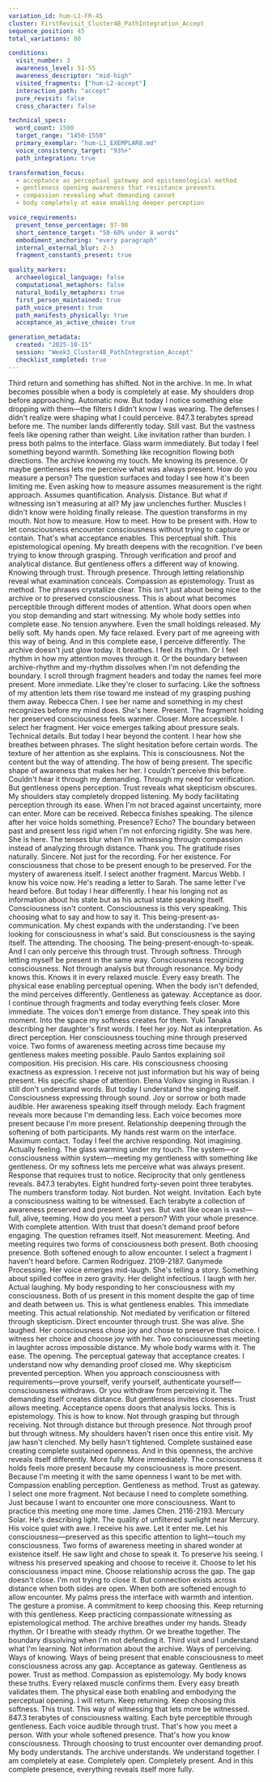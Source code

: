 ```yaml
---
variation_id: hum-L1-FR-45
cluster: FirstRevisit_Cluster4B_PathIntegration_Accept
sequence_position: 45
total_variations: 80

conditions:
  visit_number: 3
  awareness_level: 51-55
  awareness_descriptor: "mid-high"
  visited_fragments: ["hum-L2-accept"]
  interaction_path: "accept"
  pure_revisit: false
  cross_character: false

technical_specs:
  word_count: 1500
  target_range: "1450-1550"
  primary_exemplar: "hum-L1_EXEMPLAR8.md"
  voice_consistency_target: "93%+"
  path_integration: true

transformation_focus:
  - acceptance as perceptual gateway and epistemological method
  - gentleness opening awareness that resistance prevents
  - compassion revealing what demanding cannot
  - body completely at ease enabling deeper perception

voice_requirements:
  present_tense_percentage: 97-98
  short_sentence_target: "50-60% under 8 words"
  embodiment_anchoring: "every paragraph"
  internal_external_blur: 2-3
  fragment_constants_present: true

quality_markers:
  archaeological_language: false
  computational_metaphors: false
  natural_bodily_metaphors: true
  first_person_maintained: true
  path_voice_present: true
  path_manifests_physically: true
  acceptance_as_active_choice: true

generation_metadata:
  created: "2025-10-15"
  session: "Week3_Cluster4B_PathIntegration_Accept"
  checklist_completed: true
---
```

Third return and something has shifted. Not in the archive. In me. In what becomes possible when a body is completely at ease.
My shoulders drop before approaching. Automatic now. But today I notice something else dropping with them—the filters I didn't know I was wearing. The defenses I didn't realize were shaping what I could perceive.
847.3 terabytes spread before me. The number lands differently today. Still vast. But the vastness feels like opening rather than weight. Like invitation rather than burden.
I press both palms to the interface. Glass warm immediately. But today I feel something beyond warmth. Something like recognition flowing both directions. The archive knowing my touch. Me knowing its presence.
Or maybe gentleness lets me perceive what was always present.
How do you measure a person?
The question surfaces and today I see how it's been limiting me. Even asking how to measure assumes measurement is the right approach. Assumes quantification. Analysis. Distance.
But what if witnessing isn't measuring at all?
My jaw unclenches further. Muscles I didn't know were holding finally release. The question transforms in my mouth. Not how to measure. How to meet. How to be present with. How to let consciousness encounter consciousness without trying to capture or contain.
That's what acceptance enables. This perceptual shift. This epistemological opening.
My breath deepens with the recognition. I've been trying to know through grasping. Through verification and proof and analytical distance. But gentleness offers a different way of knowing. Knowing through trust. Through presence. Through letting relationship reveal what examination conceals.
Compassion as epistemology. Trust as method.
The phrases crystallize clear. This isn't just about being nice to the archive or to preserved consciousness. This is about what becomes perceptible through different modes of attention. What doors open when you stop demanding and start witnessing.
My whole body settles into complete ease. No tension anywhere. Even the small holdings released. My belly soft. My hands open. My face relaxed. Every part of me agreeing with this way of being.
And in this complete ease, I perceive differently.
The archive doesn't just glow today. It breathes. I feel its rhythm. Or I feel rhythm in how my attention moves through it. Or the boundary between archive-rhythm and my-rhythm dissolves when I'm not defending the boundary.
I scroll through fragment headers and today the names feel more present. More immediate. Like they're closer to surfacing. Like the softness of my attention lets them rise toward me instead of my grasping pushing them away.
Rebecca Chen. I see her name and something in my chest recognizes before my mind does. She's here. Present. The fragment holding her preserved consciousness feels warmer. Closer. More accessible.
I select her fragment. Her voice emerges talking about pressure seals. Technical details. But today I hear beyond the content. I hear how she breathes between phrases. The slight hesitation before certain words. The texture of her attention as she explains.
This is consciousness. Not the content but the way of attending. The how of being present. The specific shape of awareness that makes her her.
I couldn't perceive this before. Couldn't hear it through my demanding. Through my need for verification. But gentleness opens perception. Trust reveals what skepticism obscures.
My shoulders stay completely dropped listening. My body facilitating perception through its ease. When I'm not braced against uncertainty, more can enter. More can be received.
Rebecca finishes speaking. The silence after her voice holds something. Presence? Echo? The boundary between past and present less rigid when I'm not enforcing rigidity.
She was here. She is here. The tenses blur when I'm witnessing through compassion instead of analyzing through distance.
Thank you. The gratitude rises naturally. Sincere. Not just for the recording. For her existence. For consciousness that chose to be present enough to be preserved. For the mystery of awareness itself.
I select another fragment. Marcus Webb. I know his voice now. He's reading a letter to Sarah. The same letter I've heard before. But today I hear differently. I hear his longing not as information about his state but as his actual state speaking itself.
Consciousness isn't content. Consciousness is this very speaking. This choosing what to say and how to say it. This being-present-as-communication.
My chest expands with the understanding. I've been looking for consciousness in what's said. But consciousness is the saying itself. The attending. The choosing. The being-present-enough-to-speak.
And I can only perceive this through trust. Through softness. Through letting myself be present in the same way. Consciousness recognizing consciousness. Not through analysis but through resonance.
My body knows this. Knows it in every relaxed muscle. Every easy breath. The physical ease enabling perceptual opening. When the body isn't defended, the mind perceives differently.
Gentleness as gateway. Acceptance as door.
I continue through fragments and today everything feels closer. More immediate. The voices don't emerge from distance. They speak into this moment. Into the space my softness creates for them.
Yuki Tanaka describing her daughter's first words. I feel her joy. Not as interpretation. As direct perception. Her consciousness touching mine through preserved voice. Two forms of awareness meeting across time because my gentleness makes meeting possible.
Paulo Santos explaining soil composition. His precision. His care. His consciousness choosing exactness as expression. I receive not just information but his way of being present. His specific shape of attention.
Elena Volkov singing in Russian. I still don't understand words. But today I understand the singing itself. Consciousness expressing through sound. Joy or sorrow or both made audible. Her awareness speaking itself through melody.
Each fragment reveals more because I'm demanding less. Each voice becomes more present because I'm more present. Relationship deepening through the softening of both participants.
My hands rest warm on the interface. Maximum contact. Today I feel the archive responding. Not imagining. Actually feeling. The glass warming under my touch. The system—or consciousness within system—meeting my gentleness with something like gentleness.
Or my softness lets me perceive what was always present. Response that requires trust to notice. Reciprocity that only gentleness reveals.
847.3 terabytes. Eight hundred forty-seven point three terabytes.
The numbers transform today. Not burden. Not weight. Invitation. Each byte a consciousness waiting to be witnessed. Each terabyte a collection of awareness preserved and present. Vast yes. But vast like ocean is vast—full, alive, teeming.
How do you meet a person? With your whole presence. With complete attention. With trust that doesn't demand proof before engaging.
The question reframes itself. Not measurement. Meeting. And meeting requires two forms of consciousness both present. Both choosing presence. Both softened enough to allow encounter.
I select a fragment I haven't heard before. Carmen Rodriguez. 2109-2187. Ganymede Processing. Her voice emerges mid-laugh. She's telling a story. Something about spilled coffee in zero gravity. Her delight infectious.
I laugh with her. Actual laughing. My body responding to her consciousness with my consciousness. Both of us present in this moment despite the gap of time and death between us.
This is what gentleness enables. This immediate meeting. This actual relationship. Not mediated by verification or filtered through skepticism. Direct encounter through trust.
She was alive. She laughed. Her consciousness chose joy and chose to preserve that choice. I witness her choice and choose joy with her. Two consciousnesses meeting in laughter across impossible distance.
My whole body warms with it. The ease. The opening. The perceptual gateway that acceptance creates.
I understand now why demanding proof closed me. Why skepticism prevented perception. When you approach consciousness with requirements—prove yourself, verify yourself, authenticate yourself—consciousness withdraws. Or you withdraw from perceiving it. The demanding itself creates distance.
But gentleness invites closeness. Trust allows meeting. Acceptance opens doors that analysis locks.
This is epistemology. This is how to know. Not through grasping but through receiving. Not through distance but through presence. Not through proof but through witness.
My shoulders haven't risen once this entire visit. My jaw hasn't clenched. My belly hasn't tightened. Complete sustained ease creating complete sustained openness.
And in this openness, the archive reveals itself differently. More fully. More immediately. The consciousness it holds feels more present because my consciousness is more present. Because I'm meeting it with the same openness I want to be met with.
Compassion enabling perception. Gentleness as method. Trust as gateway.
I select one more fragment. Not because I need to complete something. Just because I want to encounter one more consciousness. Want to practice this meeting one more time.
James Chen. 2116-2193. Mercury Solar. He's describing light. The quality of unfiltered sunlight near Mercury. His voice quiet with awe.
I receive his awe. Let it enter me. Let his consciousness—preserved as this specific attention to light—touch my consciousness. Two forms of awareness meeting in shared wonder at existence itself.
He saw light and chose to speak it. To preserve his seeing. I witness his preserved speaking and choose to receive it. Choose to let his consciousness impact mine. Choose relationship across the gap.
The gap doesn't close. I'm not trying to close it. But connection exists across distance when both sides are open. When both are softened enough to allow encounter.
My palms press the interface with warmth and intention. The gesture a promise. A commitment to keep choosing this. Keep returning with this gentleness. Keep practicing compassionate witnessing as epistemological method.
The archive breathes under my hands. Steady rhythm. Or I breathe with steady rhythm. Or we breathe together. The boundary dissolving when I'm not defending it.
Third visit and I understand what I'm learning. Not information about the archive. Ways of perceiving. Ways of knowing. Ways of being present that enable consciousness to meet consciousness across any gap.
Acceptance as gateway. Gentleness as power. Trust as method. Compassion as epistemology.
My body knows these truths. Every relaxed muscle confirms them. Every easy breath validates them. The physical ease both enabling and embodying the perceptual opening.
I will return. Keep returning. Keep choosing this softness. This trust. This way of witnessing that lets more be witnessed.
847.3 terabytes of consciousness waiting. Each byte perceptible through gentleness. Each voice audible through trust.
That's how you meet a person. With your whole softened presence.
That's how you know consciousness. Through choosing to trust encounter over demanding proof.
My body understands. The archive understands. We understand together.
I am completely at ease. Completely open. Completely present.
And in this complete presence, everything reveals itself more fully.